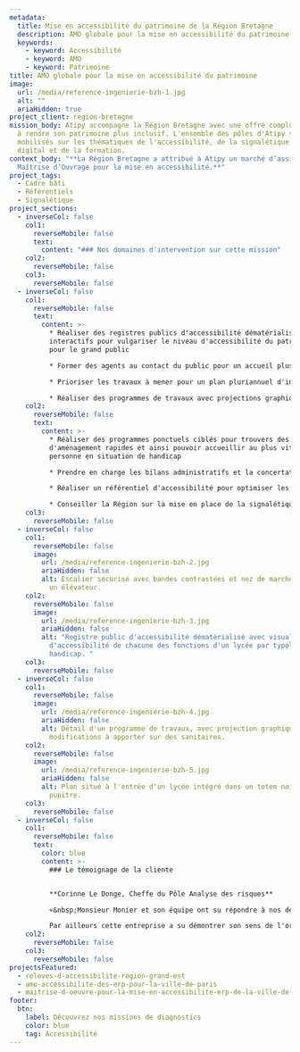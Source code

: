 ```yaml
---
metadata:
  title: Mise en accessibilité du patrimoine de la Région Bretagne
  description: AMO globale pour la mise en accessibilité du patrimoine de la Région Bretagne
  keywords:
    - keyword: Accessibilité
    - keyword: AMO
    - keyword: Patrimoine
title: AMO globale pour la mise en accessibilité du patrimoine
image:
  url: /media/reference-ingenierie-bzh-1.jpg
  alt: ""
  ariaHidden: true
project_client: region-bretagne
mission_body: Atipy accompagne la Région Bretagne avec une offre complète visant
  à rendre son patrimoine plus inclusif. L'ensemble des pôles d'Atipy sont ainsi
  mobilisés sur les thématiques de l'accessibilité, de la signalétique, du
  digital et de la formation.
context_body: "**La Région Bretagne a attribué à Atipy un marché d’assistance à
  Maîtrise d’Ouvrage pour la mise en accessibilité.**"
project_tags:
  - Cadre bâti
  - Référentiels
  - Signalétique
project_sections:
  - inverseCol: false
    col1:
      reverseMobile: false
      text:
        content: "### Nos domaines d'intervention sur cette mission"
    col2:
      reverseMobile: false
    col3:
      reverseMobile: false
  - inverseCol: false
    col1:
      reverseMobile: false
      text:
        content: >-
          * Réaliser des registres publics d'accessibilité dématérialisés et
          interactifs pour vulgariser le niveau d'accessibilité du patrimoine
          pour le grand public

          * Former des agents au contact du public pour un accueil plus inclusif

          * Prioriser les travaux à mener pour un plan pluriannuel d'investissement raisonné et utile

          * Réaliser des programmes de travaux avec projections graphiques et corrélés aux besoins des établissements et aux projets d'aménagements en cours
    col2:
      reverseMobile: false
      text:
        content: >-
          * Réaliser des programmes ponctuels ciblés pour trouvers des solutions
          d'aménagement rapides et ainsi pouvoir accueillir au plus vite une
          personne en situation de handicap

          * Prendre en charge les bilans administratifs et la concertation avec les autorités compétentes. 

          * Réaliser un référentiel d'accessibilité pour optimiser les travaux

          * Conseiller la Région sur la mise en place de la signalétique
    col3:
      reverseMobile: false
  - inverseCol: false
    col1:
      reverseMobile: false
      image:
        url: /media/reference-ingenierie-bzh-2.jpg
        ariaHidden: false
        alt: Escalier sécurisé avec bandes contrastées et nez de marche. A côté, il y a
          un élévateur.
    col2:
      reverseMobile: false
      image:
        url: /media/reference-ingenierie-bzh-3.jpg
        ariaHidden: false
        alt: "Registre public d'accessibilité dématérialisé avec visualisation du niveau
          d'accessibilité de chacune des fonctions d'un lycée par typologie de
          handicap. "
    col3:
      reverseMobile: false
  - inverseCol: false
    col1:
      reverseMobile: false
      image:
        url: /media/reference-ingenierie-bzh-4.jpg
        ariaHidden: false
        alt: Détail d'un programme de travaux, avec projection graphique des
          modifications à apporter sur des sanitaires.
    col2:
      reverseMobile: false
      image:
        url: /media/reference-ingenierie-bzh-5.jpg
        ariaHidden: false
        alt: Plan situé à l'entrée d'un lycée intégré dans un totem noir et bleu avec
          pupitre.
    col3:
      reverseMobile: false
  - inverseCol: false
    col1:
      reverseMobile: false
      text:
        color: blue
        content: >-
          ### Le témoignage de la cliente


          **Corinne Le Donge, Cheffe du Pôle Analyse des risques**

          «&nbsp;Monsieur Monier et son équipe ont su répondre à nos demandes, y compris dans l’urgence, nous apporter de précieux conseils pour optimiser au mieux les travaux de mise en accessibilité du bâti. 

          Par ailleurs cette entreprise a su démontrer son sens de l'organisation, sa réactivité et produit des livrables correspondant à nos exigences, tant en qualité qu’en délais&nbsp;».
    col2:
      reverseMobile: false
    col3:
      reverseMobile: false
projectsFeatured:
  - releves-d-accessibilite-region-grand-est
  - amo-accessibilite-des-erp-pour-la-ville-de-paris
  - maitrise-d-oeuvre-pour-la-mise-en-accessibilite-erp-de-la-ville-de-paris-12eme
footer:
  btn:
    label: Découvrez nos missions de diagnostics
    color: blue
    tag: Accessibilité
---
```

